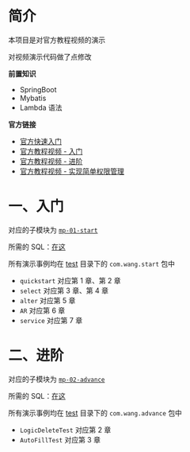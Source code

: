 # 简介
本项目是对官方教程视频的演示

对视频演示代码做了点修改

**前置知识**
* SpringBoot
* Mybatis
* Lambda 语法

**官方链接**

*   [官方快速入门](https://baomidou.com/pages/24112f/#%E7%89%B9%E6%80%A7)
*   [官方教程视频 - 入门](https://www.imooc.com/learn/1130)
*   [官方教程视频 - 进阶](https://www.imooc.com/learn/1171)
*   [官方教程视频 - 实现简单权限管理](https://www.imooc.com/learn/1294)

# 一、入门
对应的子模块为 [`mp-01-start`](mp-01-start)

所需的 SQL：[在这](mp-01-start/start.sql)

所有演示事例均在 [test](mp-01-start/src/test) 目录下的 `com.wang.start` 包中

* `quickstart` 对应第 1 章、第 2 章
*   `select` 对应第 3 章、第 4 章
*   `alter` 对应第 5 章
*   `AR` 对应第 6 章
*   `service` 对应第 7 章

# 二、进阶
对应的子模块为 [`mp-02-advance`](mp-02-advance)

所需的 SQL：[在这](mp-02-advance/advance.sql)

所有演示事例均在 [test](mp-02-advance/src/test) 目录下的 `com.wang.advance` 包中

* `LogicDeleteTest` 对应第 2 章
*  `AutoFillTest` 对应第 3 章
